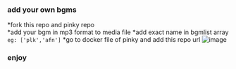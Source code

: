 ### add your own bgms

*fork this repo and pinky repo <br>
*add your bgm in mp3 format to media file
*add exact name in bgmlist array ```eg: ['plk','afn']```
*go to docker file of pinky and add this repo url
![image](https://user-images.githubusercontent.com/83832372/162606695-451842f8-94eb-4528-a716-10c9453de8ea.png)
### enjoy
